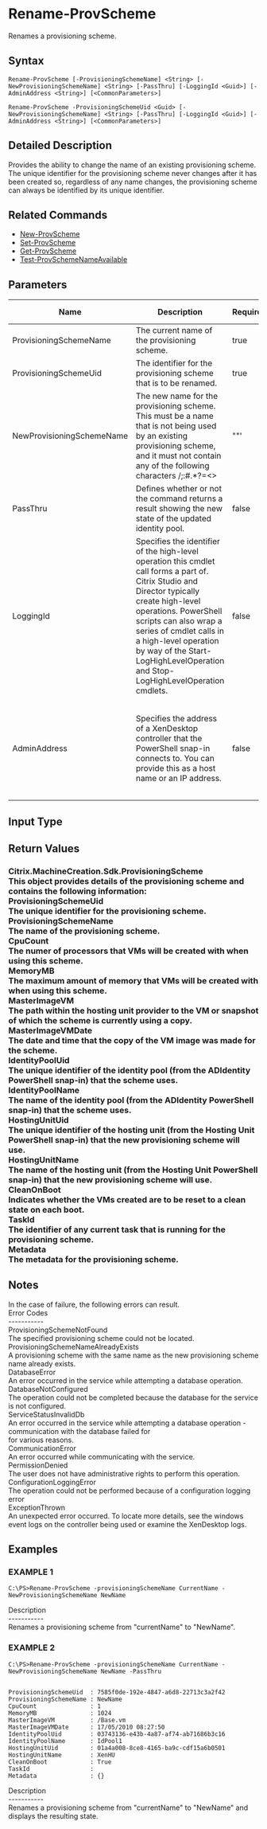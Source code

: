 ﻿# Rename-ProvScheme

   Renames a provisioning scheme.

## Syntax
```
Rename-ProvScheme [-ProvisioningSchemeName] <String> [-NewProvisioningSchemeName] <String> [-PassThru] [-LoggingId <Guid>] [-AdminAddress <String>] [<CommonParameters>]

Rename-ProvScheme -ProvisioningSchemeUid <Guid> [-NewProvisioningSchemeName] <String> [-PassThru] [-LoggingId <Guid>] [-AdminAddress <String>] [<CommonParameters>]
```

## Detailed Description
   Provides the ability to change the name of an existing provisioning scheme.  The unique identifier for the provisioning scheme never changes after it has been created so, regardless of any name changes, the provisioning scheme can always be identified by its unique identifier.

## Related Commands
  * [New-ProvScheme](New-ProvScheme/)
  * [Set-ProvScheme](Set-ProvScheme/)
  * [Get-ProvScheme](Get-ProvScheme/)
  * [Test-ProvSchemeNameAvailable](Test-ProvSchemeNameAvailable/)
## Parameters

| Name   | Description | Required? | Pipeline Input | Default Value |
| --- | --- | --- | --- | --- |
| ProvisioningSchemeName | The current name of the provisioning scheme. | true | false |  |
| ProvisioningSchemeUid | The identifier for the provisioning scheme that is to be renamed. | true | false |  |
| NewProvisioningSchemeName | The new name for the provisioning scheme.  This must be a name that is not being used by an existing provisioning scheme, and it must not contain any of the following characters \/;:#.*?=<>|[]()""' | true | false |  |
| PassThru | Defines whether or not the command returns a result showing the new state of the updated identity pool. | false | false | true |
| LoggingId | Specifies the identifier of the high-level operation this cmdlet call forms a part of. Citrix Studio and Director typically create high-level operations. PowerShell scripts can also wrap a series of cmdlet calls in a high-level operation by way of the Start-LogHighLevelOperation and Stop-LogHighLevelOperation cmdlets. | false | false |  |
| AdminAddress | Specifies the address of a XenDesktop controller that the PowerShell snap-in connects to.  You can provide this as a host name or an IP address. | false | false | LocalHost. Once a value is provided by any cmdlet, this value becomes the default. |

## Input Type
### 
   
## Return Values
### Citrix.MachineCreation.Sdk.ProvisioningScheme<br>    This object provides details of the provisioning scheme and contains the following information:<br>    ProvisioningSchemeUid<br>        The unique identifier for the provisioning scheme.<br>    ProvisioningSchemeName<br>        The name of the provisioning scheme.<br>    CpuCount<br>        The numer of processors that VMs will be created with when using this scheme.<br>    MemoryMB<br>        The maximum amount of memory that VMs will be created with when using this scheme.<br>    MasterImageVM<br>        The path within the hosting unit provider to the VM or snapshot of which the scheme is currently using a copy.<br>    MasterImageVMDate<br>        The date and time that the copy of the VM image was made for the scheme.<br>    IdentityPoolUid<br>        The unique identifier of the identity pool (from the ADIdentity PowerShell snap-in) that the scheme uses.<br>    IdentityPoolName<br>        The name of the identity pool (from the ADIdentity PowerShell snap-in) that the scheme uses.<br>    HostingUnitUid<br>       The unique identifier of the hosting unit (from the Hosting Unit PowerShell snap-in) that the new provisioning scheme will use.<br>    HostingUnitName<br>       The name of the hosting unit (from the Hosting Unit PowerShell snap-in) that the new provisioning scheme will use.<br>    CleanOnBoot<br>       Indicates whether the VMs created are to be reset to a clean state on each boot.<br>    TaskId<br>       The identifier of any current task that is running for the provisioning scheme.<br>    Metadata<br>      The metadata for the provisioning scheme.
   ## Notes
   In the case of failure, the following errors can result.<br>    Error Codes<br>    -----------<br>    ProvisioningSchemeNotFound<br>    The specified provisioning scheme could not be located.<br>    ProvisioningSchemeNameAlreadyExists<br>    A provisioning scheme with the same name as the new provisioning scheme name already exists.<br>    DatabaseError<br>    An error occurred in the service while attempting a database operation.<br>    DatabaseNotConfigured<br>    The operation could not be completed because the database for the service is not configured.<br>    ServiceStatusInvalidDb<br>    An error occurred in the service while attempting a database operation - communication with the database failed for<br>    for various reasons.<br>    CommunicationError<br>    An error occurred while communicating with the service.<br>    PermissionDenied<br>    The user does not have administrative rights to perform this operation.<br>    ConfigurationLoggingError<br>    The operation could not be performed because of a configuration logging error<br>    ExceptionThrown<br>    An unexpected error occurred.  To locate more details, see the windows event logs on the controller being used or examine the XenDesktop logs.
## Examples

### EXAMPLE 1
```
C:\PS>Rename-ProvScheme -provisioningSchemeName CurrentName -NewProvisioningSchemeName NewName
```
   Description<br>-----------<br>Renames a provisioning scheme from "currentName" to "NewName".
### EXAMPLE 2
```
C:\PS>Rename-ProvScheme -provisioningSchemeName CurrentName -NewProvisioningSchemeName NewName -PassThru


ProvisioningSchemeUid  : 7585f0de-192e-4847-a6d8-22713c3a2f42
ProvisioningSchemeName : NewName
CpuCount               : 1
MemoryMB               : 1024
MasterImageVM          : /Base.vm
MasterImageVMDate      : 17/05/2010 08:27:50
IdentityPoolUid        : 03743136-e43b-4a87-af74-ab71686b3c16
IdentityPoolName       : IdPool1
HostingUnitUid         : 01a4a008-8ce8-4165-ba9c-cdf15a6b0501
HostingUnitName        : XenHU
CleanOnBoot            : True
TaskId                 : 
Metadata               : {}
```
   Description<br>-----------<br>Renames a provisioning scheme from "currentName" to "NewName" and displays the resulting state.

